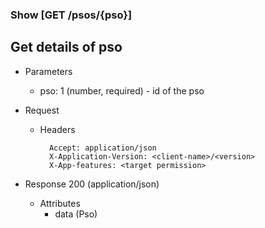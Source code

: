 ### Show [GET /psos/{pso}]

## **Get details of pso**

+ Parameters
    + pso: 1 (number, required) - id of the pso


+ Request
    + Headers
    
            Accept: application/json
            X-Application-Version: <client-name>/<version>
            X-App-features: <target permission>

+ Response 200 (application/json)
    + Attributes
        + data (Pso)

<!-- include(../error_responses.md) -->